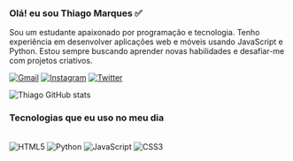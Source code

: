 ### Olá! eu sou Thiago Marques ✅

Sou um estudante apaixonado por programação e tecnologia. Tenho experiência em desenvolver aplicações web e móveis usando JavaScript e Python. Estou sempre buscando aprender novas habilidades e desafiar-me com projetos criativos.


[![Gmail](https://img.shields.io/badge/Gmail-D14836?style=for-the-badge&logo=gmail&logoColor=white)](https://tthiagoboia2911@gmail.com)
[![Instagram](https://img.shields.io/badge/Instagram-E4405F?style=for-the-badge&logo=instagram&logoColor=white)](https://www.instagram.com/thiag0_marquez/?next=%2F)
[![Twitter](https://img.shields.io/badge/Twitter-1DA1F2?style=for-the-badge&logo=twitter&logoColor=white)](https://twitter.com/Ideal_Oficiall)

![Thiago GitHub stats](https://github-readme-stats.vercel.app/api?username=codewithboia&show_icons=true&theme=dracula)

### Tecnologias que eu uso no meu dia

<div style="display: inline_block"><br/>
 <img align"center" alt="HTML5" src="https://img.shields.io/badge/HTML5-E34F26?style=for-the-badge&logo=html5&logoColor=white" />
 <img align"center" alt="Python" src="https://img.shields.io/badge/Python-14354C?style=for-the-badge&logo=python&logoColor=white" />
 <img align"center" alt="JavaScript" src="https://img.shields.io/badge/JavaScript-323330?style=for-the-badge&logo=javascript&logoColor=F7DF1E" />
 <img align"center" alt="CSS3" src="https://img.shields.io/badge/CSS3-1572B6?style=for-the-badge&logo=css3&logoColor=white" />
</div>


